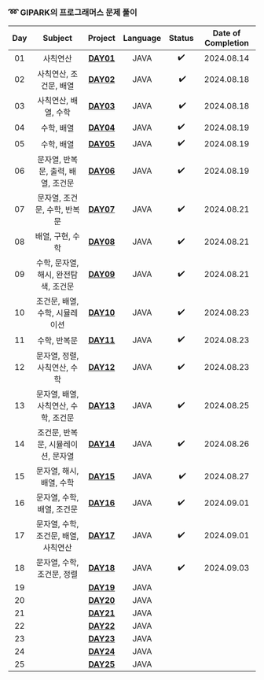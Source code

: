 ### ➿ GIPARK의 프로그래머스 문제 풀이

| Day |        Subject         |      Project       | Language | Status | Date of Completion |
|:---:|:----------------------:|:------------------:|:--------:|:------:|:------------------:|
| 01  |          사칙연산          | **[DAY01](Day01)** |   JAVA   |   ✔️   |     2024.08.14     |
| 02  |     사칙연산, 조건문, 배열      | **[DAY02](Day02)** |   JAVA   | ️ ️✔️  |     2024.08.18     |
| 03  |      사칙연산, 배열, 수학      | **[DAY03](Day03)** |   JAVA   | ️ ️✔️  |     2024.08.18     |
| 04  |         수학, 배열         | **[DAY04](Day04)** |   JAVA   |   ✔️   |     2024.08.19     |
| 05  |         수학, 배열         | **[DAY05](Day05)** |   JAVA   |   ✔️   |     2024.08.19     |
| 06  | 문자열, 반복문, 출력, 배열, 조건문  | **[DAY06](Day06)** |   JAVA   |   ✔️   |     2024.08.19     |
| 07  |   문자열, 조건문, 수학, 반복문    | **[DAY07](Day07)** |   JAVA   |   ✔️   |     2024.08.21     |
| 08  |       배열, 구현, 수학       | **[DAY08](Day08)** |   JAVA   |   ✔️   |     2024.08.21     |
| 09  | 수학, 문자열, 해시, 완전탐색, 조건문 | **[DAY09](Day09)** |   JAVA   |   ✔️   |     2024.08.21     |
| 10  |   조건문, 배열, 수학, 시뮬레이션   | **[DAY10](Day10)** |   JAVA   |   ✔️   |     2024.08.23     |
| 11  |        수학, 반복문         | **[DAY11](Day11)** |   JAVA   |   ✔️   |     2024.08.23     |
| 12  |   문자열, 정렬, 사칙연산, 수학    | **[DAY12](Day12)** |   JAVA   |   ✔️   |     2024.08.23     |
| 13  | 문자열, 배열, 사칙연산, 수학, 조건문 | **[DAY13](Day13)** |   JAVA   |   ✔️   |     2024.08.25     |
| 14  |  조건문, 반복문, 시뮬레이션, 문자열  | **[DAY14](Day14)** |   JAVA   |   ✔️   |     2024.08.26     |
| 15  |    문자열, 해시, 배열, 수학     | **[DAY15](Day15)** |   JAVA   | ️  ✔️  |     2024.08.27     |
| 16  |    문자열, 수학, 배열, 조건문    | **[DAY16](Day16)** |   JAVA   |   ✔️   |     2024.09.01     |
| 17  | 문자열, 수학, 조건문, 배열, 사칙연산 | **[DAY17](Day17)** |   JAVA   |   ✔️   |     2024.09.01     |
| 18  |    문자열, 수학, 조건문, 정렬    | **[DAY18](Day18)** |   JAVA   |   ✔️   |     2024.09.03     |
| 19  |                        | **[DAY19](Day19)** |   JAVA   |        |                    |
| 20  |                        | **[DAY20](Day20)** |   JAVA   |        |                    |
| 21  |                        | **[DAY21](Day21)** |   JAVA   |        |                    |
| 22  |                        | **[DAY22](Day22)** |   JAVA   |        |                    |
| 23  |                        | **[DAY23](Day23)** |   JAVA   |        |                    |
| 24  |                        | **[DAY24](Day24)** |   JAVA   |        |                    |
| 25  |                        | **[DAY25](Day25)** |   JAVA   |   ️    |                    |
